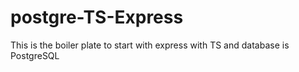 # postgre-TS-Express
This is the boiler plate to start with express with TS and database is  PostgreSQL

